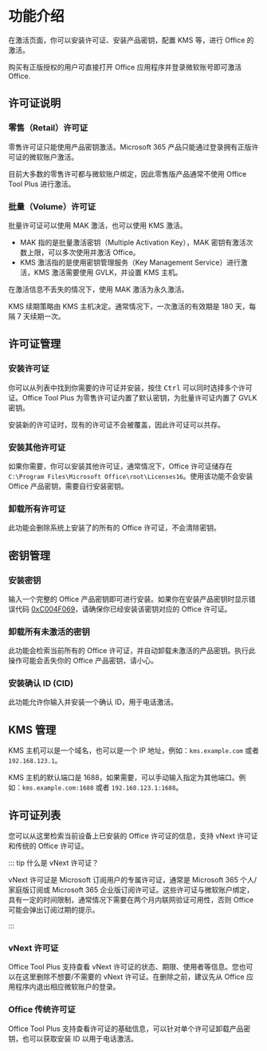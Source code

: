 # 功能介绍

在激活页面，你可以安装许可证、安装产品密钥，配置 KMS 等，进行 Office 的激活。

购买有正版授权的用户可直接打开 Office 应用程序并登录微软账号即可激活 Office.

## 许可证说明

### 零售（Retail）许可证

零售许可证只能使用产品密钥激活。Microsoft 365 产品只能通过登录拥有正版许可证的微软账户激活。

目前大多数的零售许可都与微软账户绑定，因此零售版产品通常不使用 Office Tool Plus 进行激活。

### 批量（Volume）许可证

批量许可证可以使用 MAK 激活，也可以使用 KMS 激活。

- MAK 指的是批量激活密钥（Multiple Activation Key），MAK 密钥有激活次数上限，可以多次使用并激活 Office。
- KMS 激活指的是使用密钥管理服务（Key Management Service）进行激活，KMS 激活需要使用 GVLK，并设置 KMS 主机。

在激活信息不丢失的情况下，使用 MAK 激活为永久激活。

KMS 续期策略由 KMS 主机决定。通常情况下，一次激活的有效期是 180 天，每隔 7 天续期一次。

## 许可证管理

### 安装许可证

你可以从列表中找到你需要的许可证并安装，按住 <kbd>Ctrl</kbd> 可以同时选择多个许可证。Office Tool Plus 为零售许可证内置了默认密钥，为批量许可证内置了 GVLK 密钥。

安装新的许可证时，现有的许可证不会被覆盖，因此许可证可以共存。

### 安装其他许可证

如果你需要，你可以安装其他许可证，通常情况下，Office 许可证储存在 `C:\Program Files\Microsoft Office\root\Licenses16`。使用该功能不会安装 Office 产品密钥，需要自行安装密钥。

### 卸载所有许可证

此功能会删除系统上安装了的所有的 Office 许可证，不会清除密钥。

## 密钥管理

### 安装密钥

输入一个完整的 Office 产品密钥即可进行安装。如果你在安装产品密钥时显示错误代码 [0xC004F069](/zh-cn/faq/activation.md#_0xc004f069)，请确保你已经安装该密钥对应的 Office 许可证。

### 卸载所有未激活的密钥

此功能会检索当前所有的 Office 许可证，并自动卸载未激活的产品密钥。执行此操作可能会丢失你的 Office 产品密钥，请小心。

### 安装确认 ID (CID)

此功能允许你输入并安装一个确认 ID，用于电话激活。

## KMS 管理

KMS 主机可以是一个域名，也可以是一个 IP 地址，例如：`kms.example.com` 或者 `192.168.123.1`。

KMS 主机的默认端口是 1688，如果需要，可以手动输入指定为其他端口。例如：`kms.example.com:1688` 或者 `192.168.123.1:1688`。

## 许可证列表

您可以从这里检索当前设备上已安装的 Office 许可证的信息，支持 vNext 许可证和传统的 Office 许可证。

::: tip 什么是 vNext 许可证？

vNext 许可证是 Microsoft 订阅用户的专属许可证，通常是 Microsoft 365 个人/家庭版订阅或 Microsoft 365 企业版订阅许可证。这些许可证与微软账户绑定，具有一定的时间限制，通常情况下需要在两个月内联网验证可用性，否则 Office 可能会弹出订阅过期的提示。

:::

### vNext 许可证

Office Tool Plus 支持查看 vNext 许可证的状态、期限、使用者等信息。您也可以在这里删除不想要/不需要的 vNext 许可证。在删除之前，建议先从 Office 应用程序内退出相应微软账户的登录。

### Office 传统许可证

Office Tool Plus 支持查看许可证的基础信息，可以针对单个许可证卸载产品密钥，也可以获取安装 ID 以用于电话激活。
